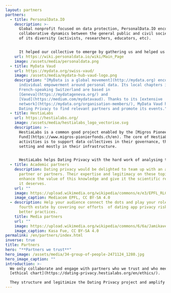 ```yaml
---
layout: partners
partners:
  - title: PersonalData.IO
    description: >-
      Global nonprofit focused on data protection, PersonalData.IO encourages
      collaborative dynamics between the general public and civil society in all
      of its diversity (activists, researchers, educators, etc).


      It helped our collective to emerge by gathering us and helped us to think together. Its wiki platform provided us with the structure we needed to start working on dating app data (giving us access to store, manage and access structured data).
    url: https://wiki.personaldata.io/wiki/Main_Page
    image: /assets/media/personaldata.png
  - title: MyData Vaud
    url: https://mydata.org/swiss-vaud/
    image: /assets/media/mydata-hub-vaud-logo.png
    description: "[MyData is a global movement](http://mydata.org) encouraging
      individual empowerment around personal data. Its local chapters in
      French-speaking Switzerland are based in
      [Geneva](https://mydatageneva.org/) and
      [Vaud](https://medium.com/mydatavaud). Thanks to its [extensive
      network](https://mydata.org/organisation-members/), MyData Vaud helps
      Dating Privacy to find relevant partners and promote its events."
  - title: HestiaLabs
    url: https://hestialabs.org/
    image: /assets/media/hestialabs_logo_vectorise.svg
    description: >-
      HestiaLabs is a common good project enabled by the [Migros Pioneer
      Fund](https://www.migros-pionierfonds.ch/en). The core of HestiaLabs’
      activities is to support data collectives in their governance, their goal
      setting and mostly in their infrastructure.


      HestiaLabs helps Dating Privacy with the hard work of analysing the data collected and turning it into actionable insights.
  - title: Academic partners
    description: Dating privacy would be delighted to team up with an academic
      partner or partners. Their expertise and legitimacy on these topics would
      enhance the value of this knowledge and give it the scientific resonance
      it deserves.
    url: ""
    image: https://upload.wikimedia.org/wikipedia/commons/e/e3/EPFL_RLC_2017.jpg
    image_caption: Mediacom EPFL, CC BY-SA 4.0
  - description: Help your audience connect the dots and play your role as the
      fourth estate by covering our efforts  of dating app privacy risks and
      better practices.
    title: Media partners
    url: ""
    image: https://upload.wikimedia.org/wikipedia/commons/6/6a/Jamikaverhandlungen_Nov_2017_7.jpg
    image_caption: Kasa Fue, CC BY-SA 4.0
permalink: /en/partners/index.html
inverse: true
title: Partners
hero: "**Partners we trust**"
hero_image: /assets/media/34-group-of-people-2471124_1280.jpg
hero_image_caption: ""
introduction: >-
  We only collaborate and engage with partners who we trust and who meet our
  [ethical chart](https://dating-privacy.hestialabs.org/en/ethics/).

  They structure and legitimize the Dating Privacy project and amplify its results to establish it in the long term.
---
```

